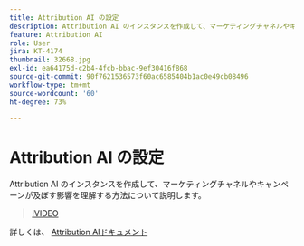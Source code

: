 ```yaml
---
title: Attribution AI の設定
description: Attribution AI のインスタンスを作成して、マーケティングチャネルやキャンペーンが及ぼす影響を理解する方法について説明します。
feature: Attribution AI
role: User
jira: KT-4174
thumbnail: 32668.jpg
exl-id: ea64175d-c2b4-4fcb-bbac-9ef30416f868
source-git-commit: 90f7621536573f60ac6585404b1ac0e49cb08496
workflow-type: tm+mt
source-wordcount: '60'
ht-degree: 73%

---
```


# Attribution AI の設定

Attribution AI のインスタンスを作成して、マーケティングチャネルやキャンペーンが及ぼす影響を理解する方法について説明します。

>[!VIDEO](https://video.tv.adobe.com/v/32668?quality=12&learn=on)

詳しくは、 [Attribution AIドキュメント](https://experienceleague.adobe.com/docs/experience-platform/intelligent-services/attribution-ai/overview.html)
